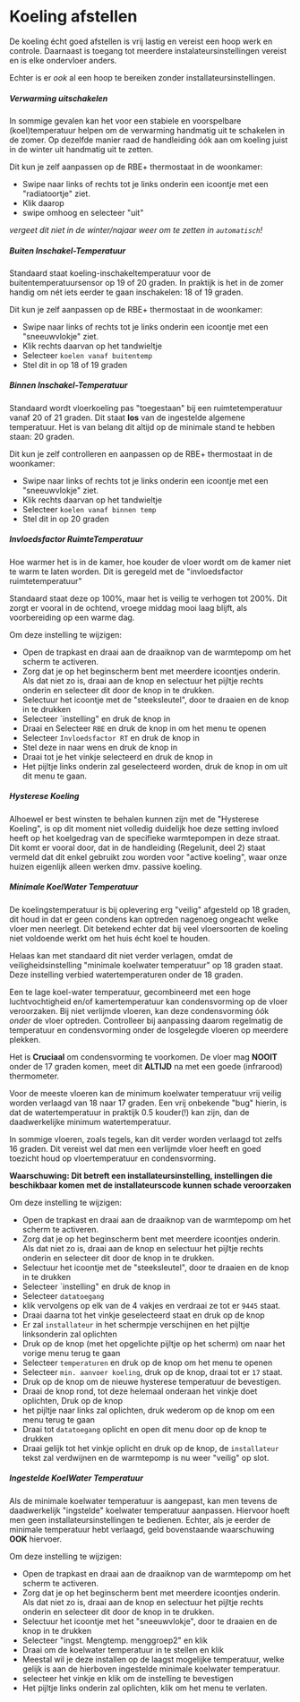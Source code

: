 # Koeling afstellen

De koeling écht goed afstellen is vrij lastig en vereist een hoop werk en controle.
Daarnaast is toegang tot meerdere instalateursinstellingen vereist en is elke ondervloer anders.

Echter is er *ook* al een hoop te bereiken zonder installateursinstellingen.


##### Verwarming uitschakelen

In sommige gevalen kan het voor een stabiele en voorspelbare (koel)temperatuur helpen om de verwarming handmatig uit te schakelen in de zomer.
Op dezelfde manier raad de handleiding óók aan om koeling juist in de winter uit handmatig uit te zetten.

Dit kun je zelf aanpassen op de RBE+ thermostaat in de woonkamer:

- Swipe naar links of rechts tot je links onderin een icoontje met een "radiatoortje" ziet.
- Klik daarop
- swipe omhoog en selecteer "uit"

*vergeet dit niet in de winter/najaar weer om te zetten in `automatisch`!*


##### Buiten Inschakel-Temperatuur

Standaard staat koeling-inschakeltemperatuur voor de buitentemperatuursensor op 19 of 20 graden.
In praktijk is het in de zomer handig om nét iets eerder te gaan inschakelen: 18 of 19 graden.

Dit kun je zelf aanpassen op de RBE+ thermostaat in de woonkamer:

- Swipe naar links of rechts tot je links onderin een icoontje met een "sneeuwvlokje" ziet.
- Klik rechts daarvan op het tandwieltje
- Selecteer `koelen vanaf buitentemp`
- Stel dit in op 18 of 19 graden



##### Binnen Inschakel-Temperatuur

Standaard wordt vloerkoeling pas "toegestaan" bij een ruimtetemperatuur vanaf 20 of 21 graden. Dit staat **los** van de ingestelde algemene temperatuur.
Het is van belang dit altijd op de minimale stand te hebben staan: 20 graden.

Dit kun je zelf controlleren en aanpassen op de RBE+ thermostaat in de woonkamer:

- Swipe naar links of rechts tot je links onderin een icoontje met een "sneeuwvlokje" ziet.
- Klik rechts daarvan op het tandwieltje
- Selecteer `koelen vanaf binnen temp`
- Stel dit in op 20 graden


##### Invloedsfactor RuimteTemperatuur

Hoe warmer het is in de kamer, hoe kouder de vloer wordt om de kamer niet te warm te laten worden.
Dit is geregeld met de "invloedsfactor ruimtetemperatuur"

Standaard staat deze op 100%, maar het is veilig te verhogen tot 200%.
Dit zorgt er vooral in de ochtend, vroege middag mooi laag blijft, als voorbereiding op een warme dag.

Om deze instelling te wijzigen:
- Open de trapkast en draai aan de draaiknop van de warmtepomp om het scherm te activeren.
- Zorg dat je op het beginscherm bent met meerdere icoontjes onderin. Als dat niet zo is, draai aan de knop en selectuur het pijltje rechts onderin en selecteer dit door de knop in te drukken.
- Selectuur het icoontje met de "steeksleutel", door te draaien en de knop in te drukken
- Selecteer `instelling" en druk de knop in
- Draai en Selecteer `RBE` en druk de knop in om het menu te openen
- Selecteer `Invloedsfactor RT` en druk de knop in
- Stel deze in naar wens en druk de knop in
- Draai tot je het vinkje selecteerd en druk de knop in
- Het pijltje links onderin zal geselecteerd worden, druk de knop in om uit dit menu te gaan.


##### Hysterese Koeling

Alhoewel er best winsten te behalen kunnen zijn met de "Hysterese Koeling", is op dit moment niet volledig duidelijk hoe deze setting invloed heeft op het koelgedrag van de specifieke warmtepompen in deze straat.
Dit komt er vooral door, dat in de handleiding (Regelunit, deel 2) staat vermeld dat dit enkel gebruikt zou worden voor "active koeling", waar onze huizen eigenlijk alleen werken dmv. passive koeling.


##### Minimale KoelWater Temperatuur

De koelingstemperatuur is bij oplevering erg "veilig" afgesteld op 18 graden, dit houd in dat er geen condens kan optreden nagenoeg ongeacht welke vloer men neerlegt.
Dit betekend echter dat bij veel vloersoorten de koeling niet voldoende werkt om het huis écht koel te houden.

Helaas kan met standaard dit niet verder verlagen, omdat de veiligheidsinstelling "minimale koelwater temperatuur" op 18 graden staat. Deze instelling verbied watertemperaturen onder de 18 graden.

Een te lage koel-water temperatuur, gecombineerd met een hoge luchtvochtigheid en/of kamertemperatuur kan condensvorming op de vloer veroorzaken.
Bij niet verlijmde vloeren, kan deze condensvorming óók *onder* de vloer optreden.
Controlleer bij aanpassing daarom regelmatig de temperatuur en condensvorming onder de losgelegde vloeren op meerdere plekken.

Het is **Cruciaal** om condensvorming te voorkomen. De vloer mag **NOOIT** onder de 17 graden komen, meet dit **ALTIJD** na met een goede (infrarood) thermometer.

Voor de meeste vloeren kan de minimum koelwater temperatuur vrij veilig worden verlaagd van 18 naar 17 graden.
Een vrij onbekende "bug" hierin, is dat de watertemperatuur in praktijk 0.5 kouder(!) kan zijn, dan de daadwerkelijke minimum watertemperatuur.

In sommige vloeren, zoals tegels, kan dit verder worden verlaagd tot zelfs 16 graden.
Dit vereist wel dat men een verlijmde vloer heeft en goed toezicht houd op vloertemperatuur en condensvorming.

**Waarschuwing: Dit betreft een installateursinstelling, instellingen die beschikbaar komen met de installateurscode kunnen schade veroorzaken**

Om deze instelling te wijzigen:
- Open de trapkast en draai aan de draaiknop van de warmtepomp om het scherm te activeren.
- Zorg dat je op het beginscherm bent met meerdere icoontjes onderin. Als dat niet zo is, draai aan de knop en selectuur het pijltje rechts onderin en selecteer dit door de knop in te drukken.
- Selectuur het icoontje met de "steeksleutel", door te draaien en de knop in te drukken
- Selecteer `instelling" en druk de knop in
- Selecteer `datatoegang` 
- klik vervolgens op elk van de 4 vakjes en verdraai ze tot er `9445` staat.
- Draai daarna tot het vinkje geselecteerd staat en druk op de knop
- Er zal `installateur`  in het schermpje verschijnen en het pijltje linksonderin zal oplichten
- Druk op de knop (met het opgelichte pijltje op het scherm) om naar het vorige menu terug te gaan
- Selecteer `temperaturen` en druk op de knop om het menu te openen
- Selecteer `min. aanvoer koeling`, druk op de knop, draai tot er `17` staat.
- Druk op de knop om de nieuwe hysterese temperatuur de bevestigen.
- Draai de knop rond, tot deze helemaal onderaan het vinkje doet oplichten, Druk op de knop
- het pijltje naar links zal oplichten, druk wederom op de knop om een menu terug te gaan
- Draai tot `datatoegang` oplicht en open dit menu door op de knop te drukken
- Draai gelijk tot het vinkje oplicht en druk op de knop, de `installateur` tekst zal verdwijnen en de warmtepomp is nu weer "veilig" op slot.


##### Ingestelde KoelWater Temperatuur

Als de minimale koelwater temperatuur is aangepast, kan men tevens de daadwerkelijk "ingstelde" koelwater temperatuur aanpassen.
Hiervoor hoeft men geen installateursinstellingen te bedienen. Echter, als je eerder de minimale temperatuur hebt verlaagd, geld bovenstaande waarschuwing **OOK** hiervoer.

Om deze instelling te wijzigen:
- Open de trapkast en draai aan de draaiknop van de warmtepomp om het scherm te activeren.
- Zorg dat je op het beginscherm bent met meerdere icoontjes onderin. Als dat niet zo is, draai aan de knop en selectuur het pijltje rechts onderin en selecteer dit door de knop in te drukken.
- Selectuur het icoontje met het "sneeuwvlokje", door te draaien en de knop in te drukken
- Selecteer "ingst. Mengtemp. menggroep2" en klik
- Draai om de koelwater temperatuur in te stellen en klik
- Meestal wil je deze installen op de laagst mogelijke temperatuur, welke gelijk is aan de hierboven ingestelde minimale koelwater temperatuur.
- selecteer het vinkje en klik om de instelling te bevestigen
- Het pijltje links onderin zal oplichten, klik om het menu te verlaten.